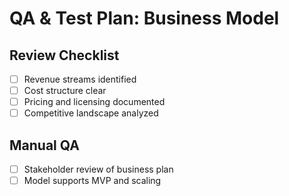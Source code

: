 # QA & Test Plan: Business Model

## Review Checklist
- [ ] Revenue streams identified
- [ ] Cost structure clear
- [ ] Pricing and licensing documented
- [ ] Competitive landscape analyzed

## Manual QA
- [ ] Stakeholder review of business plan
- [ ] Model supports MVP and scaling

